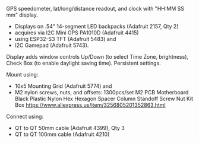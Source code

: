 GPS speedometer, lat/long/distance readout, and clock with "HH:MM SS mm" display. 

* Displays on .54" 14-segment LED backpacks (Adafruit 2157, Qty 2)
* acquires via I2C Mini GPS PA1010D (Adafruit 4415)
* using ESP32-S3 TFT (Adafruit 5483) and
* I2C Gamepad (Adafruit 5743).

Display adds window controls Up/Down (to select Time Zone, brightness), Check Box (to enable daylight saving time). Persistent settings.

Mount using:
* 10x5 Mounting Grid (Adafruit 5774) and
* M2 nylon screws, nuts, and offsets: 1300pcs/set M2 PCB Motherboard Black Plastic Nylon Hex Hexagon Spacer Column Standoff Screw Nut Kit Box https://www.aliexpress.us/item/3256805201352863.html

Connect using:
* QT to QT 50mm cable (Adafruit 4399), Qty 3
* QT to QT 100mm cable (Adafruit 4210)